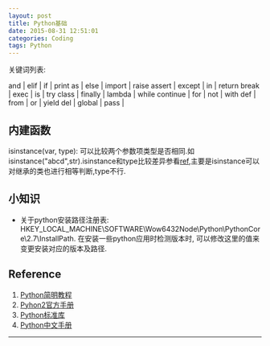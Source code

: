 ```yaml
---
layout: post
title: Python基础
date: 2015-08-31 12:51:01
categories: Coding
tags: Python
---
```


关键词列表:

and           |      elif         |       if          |        print
as            |      else         |       import      |        raise
assert        |      except       |       in          |        return
break         |      exec         |       is          |        try
class         |      finally      |       lambda      |        while
continue      |      for          |       not         |        with
def           |      from         |       or          |        yield
del           |      global       |       pass		  |



## 内建函数

isinstance(var, type): 可以比较两个参数项类型是否相同.如isinstance("abcd",str).isinstance和type比较差异参看[ref](http://segmentfault.com/q/1010000000127305),主要是isinstance可以对继承的类也进行相等判断,type不行.

## 小知识

- 关于python安装路径注册表: HKEY\_LOCAL\_MACHINE\SOFTWARE\Wow6432Node\Python\PythonCore\2.7\InstallPath. 在安装一些python应用时检测版本时, 可以修改这里的值来变更安装对应的版本及路径.

## Reference

1. [Python简明教程](http://woodpecker.org.cn/abyteofpython_cn/chinese/)
2. [Pyhon2官方手册](https://docs.python.org/2/)
2. [Python标准库](https://docs.python.org/2/library/index.html)
4. [Python中文手册](http://www.pythondoc.com/pythontutorial27/index.html)

------
